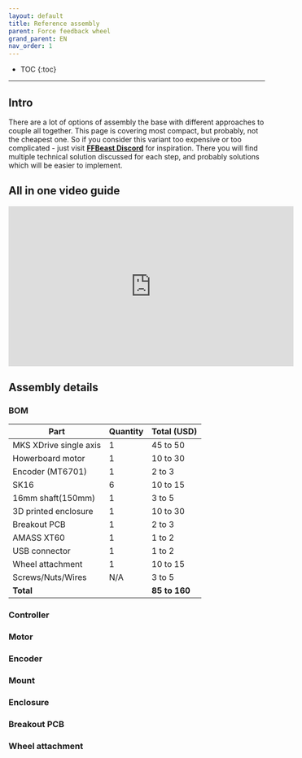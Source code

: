 ```yaml
---
layout: default
title: Reference assembly
parent: Force feedback wheel
grand_parent: EN
nav_order: 1
---
```


- TOC
{:toc}

---

## Intro
There are a lot of options of assembly the base with different approaches to couple all together. 
This page is covering most compact, but probably, not the cheapest one. So if you consider this variant too expensive or too complicated - just visit 
[**FFBeast Discord**](https://discord.gg/Gt6rnvrZKu) for inspiration. 
There you will find multiple technical solution discussed for each step, and probably solutions which will be easier to implement.   

## All in one video guide

<iframe width="560" height="315" src="https://www.youtube.com/embed/h" title="YouTube video player" frameborder="0" allow="accelerometer; autoplay; clipboard-write; encrypted-media; gyroscope; picture-in-picture; web-share" allowfullscreen></iframe>

## Assembly details

### BOM

| Part                   | Quantity | Total (USD)   |
|------------------------|----------|---------------|
| MKS XDrive single axis | 1        | 45 to 50      |
| Howerboard motor       | 1        | 10 to 30      |
| Encoder (MT6701)       | 1        | 2 to 3        |
| SK16                   | 6        | 10 to 15      |
| 16mm shaft(150mm)      | 1        | 3 to 5        |
| 3D printed enclosure   | 1        | 10 to 30      |
| Breakout PCB           | 1        | 2 to 3        |
| AMASS XT60             | 1        | 1 to 2        |
| USB connector          | 1        | 1 to 2        |
| Wheel attachment       | 1        | 10 to 15      |
| Screws/Nuts/Wires      | N/A      | 3 to 5        |
| **Total**              |          | **85 to 160** |

### Controller

### Motor

### Encoder

### Mount

### Enclosure

### Breakout PCB

### Wheel attachment